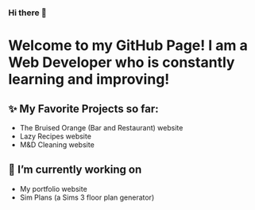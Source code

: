 ### Hi there 👋

# Welcome to my GitHub Page! I am a Web Developer who is constantly learning and improving!

## ✨ My Favorite Projects so far:
- The Bruised Orange (Bar and Restaurant) website
- Lazy Recipes website
- M&D Cleaning website

## 🌱 I’m currently working on
- My portfolio website
- Sim Plans (a Sims 3 floor plan generator)


<!--
**chewitt1/chewitt1** is a ✨ _special_ ✨ repository because its `README.md` (this file) appears on your GitHub profile.

Here are some ideas to get you started:

- 🔭 I’m currently working on ...
- 🌱 I’m currently learning ...
- 👯 I’m looking to collaborate on ...
- 🤔 I’m looking for help with ...
- 💬 Ask me about ...
- 📫 How to reach me: ...
- 😄 Pronouns: ...
- ⚡ Fun fact: ...
-->
